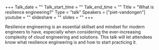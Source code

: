 +++
Talk_date = ""
Talk_start_time = ""
Talk_end_time = ""
Title = "What is resilience engineering?"
Type = "talk"
Speakers = ["piet-vandongen"]
youtube = ""
slideshare = ""
slides = ""
+++

Resilience engineering is an essential skillset and mindset for modern engineers to have, especially when considering the ever-increasing complexity of cloud engineering and solutions. This talk will let attendees know what resilience engineering is and how to start practicing it.
